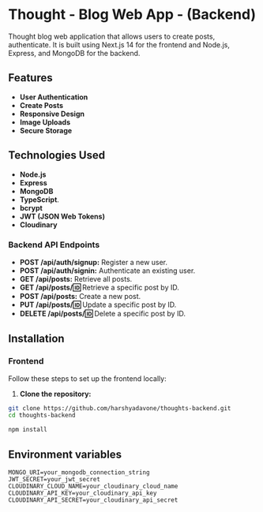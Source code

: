 
# Thought - Blog Web App - (Backend)

Thought  blog web application that allows users to create posts, authenticate. It is built using Next.js 14 for the frontend and Node.js, Express, and MongoDB for the backend. 

## Features

- **User Authentication** 
- **Create Posts** 
- **Responsive Design**
- **Image Uploads** 
- **Secure Storage** 

## Technologies Used

- **Node.js**
- **Express**
- **MongoDB**
- **TypeScript**.
- **bcrypt** 
- **JWT (JSON Web Tokens)**
- **Cloudinary** 


### Backend API Endpoints

- **POST /api/auth/signup:** Register a new user.
- **POST /api/auth/signin:** Authenticate an existing user.
- **GET /api/posts:** Retrieve all posts.
- **GET /api/posts/:id:** Retrieve a specific post by ID.
- **POST /api/posts:** Create a new post.
- **PUT /api/posts/:id:** Update a specific post by ID.
- **DELETE /api/posts/:id:** Delete a specific post by ID.

## Installation

### Frontend

Follow these steps to set up the frontend locally:

1. **Clone the repository:**

```bash
git clone https://github.com/harshyadavone/thoughts-backend.git
cd thoughts-backend
```

```bash
npm install
```

## Environment variables


```env
MONGO_URI=your_mongodb_connection_string
JWT_SECRET=your_jwt_secret
CLOUDINARY_CLOUD_NAME=your_cloudinary_cloud_name
CLOUDINARY_API_KEY=your_cloudinary_api_key
CLOUDINARY_API_SECRET=your_cloudinary_api_secret
```
